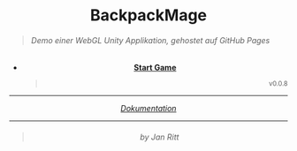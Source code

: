 ﻿ 
 <!-- ------------- B A C K P A C K M A G E ------------- -->

# <div align="center">BackpackMage</div>

> ###### Demo einer *WebGL Unity* Applikation, gehostet auf *GitHub Pages*

<div align="center">

- **[ Start Game ](https://ixi-enki.github.io/backpackmage-webgl/0.0.8f/)**
  > <p align="right"> <sup> v0.0.8 </sup></p>

---

*[ Dokumentation ](https://github.com/IxI-Enki/backpackmage)*

---

> ###### <p align="center"> by Jan Ritt </p>


</div>

<!-- ------------------- 𓂍 ꂅnki 𓂍 -------------------- -->
